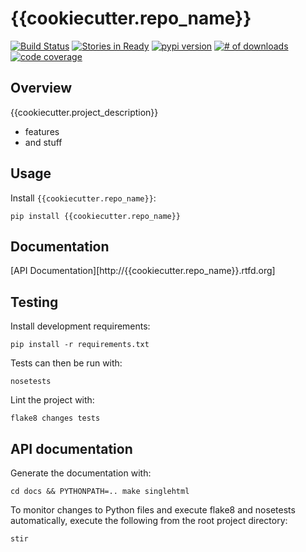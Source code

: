 # {{cookiecutter.repo_name}}

[![Build Status](https://secure.travis-ci.org/{{cookiecutter.repo_name}}.png)](http://travis-ci.org/{{cookiecutter.github_username}}/{{cookiecutter.repo_name}})
[![Stories in Ready](https://badge.waffle.io/{{cookiecutter.github_username}}/{{cookiecutter.repo_name}}.png?label=ready)](https://waffle.io/{{cookiecutter.github_username}}/{{cookiecutter.repo_name}}) [![pypi version](https://badge.fury.io/py/{{cookiecutter.repo_name}}.png)](http://badge.fury.io/py/{{cookiecutter.repo_name}})
[![# of downloads](https://pypip.in/d/{{cookiecutter.repo_name}}/badge.png)](https://crate.io/packages/{{cookiecutter.repo_name}}?version=latest)
[![code coverage](https://coveralls.io/repos/{{cookiecutter.github_username}}/{{cookiecutter.repo_name}}/badge.png?branch=master)](https://coveralls.io/r/{{cookiecutter.github_username}}/{{cookiecutter.repo_name}}?branch=master)

## Overview

{{cookiecutter.project_description}}

* features
* and stuff 

## Usage

Install `{{cookiecutter.repo_name}}`:

    pip install {{cookiecutter.repo_name}}

## Documentation

[API Documentation][http://{{cookiecutter.repo_name}}.rtfd.org]

## Testing

Install development requirements:

    pip install -r requirements.txt

Tests can then be run with:

    nosetests

Lint the project with:

    flake8 changes tests

## API documentation

Generate the documentation with:

    cd docs && PYTHONPATH=.. make singlehtml

To monitor changes to Python files and execute flake8 and nosetests
automatically, execute the following from the root project directory:

    stir
